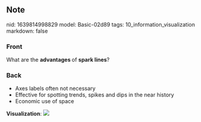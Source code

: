 ## Note
nid: 1639814998829
model: Basic-02d89
tags: 10_information_visualization
markdown: false

### Front
What are the <b>advantages </b>of <b>spark lines</b>?

### Back
<ul>
  <li>Axes labels often not necessary
  <li>Effective for spotting trends, spikes and dips in the near
  history
  <li>Economic use of space
</ul><b>Visualization</b>: <img src="15286078.png">
